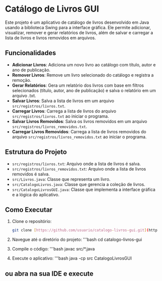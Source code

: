 # Catálogo de Livros GUI

Este projeto é um aplicativo de catálogo de livros desenvolvido em Java usando a biblioteca Swing para a interface gráfica. Ele permite adicionar, visualizar, remover e gerar relatórios de livros, além de salvar e carregar a lista de livros e livros removidos em arquivos.

## Funcionalidades

- **Adicionar Livros**: Adiciona um novo livro ao catálogo com título, autor e ano de publicação.
- **Remover Livros**: Remove um livro selecionado do catálogo e registra a remoção.
- **Gerar Relatórios**: Gera um relatório dos livros com base em filtros selecionados (título, autor, ano de publicação) e salva o relatório em um arquivo .txt.
- **Salvar Livros**: Salva a lista de livros em um arquivo `src/registros/livros.txt`.
- **Carregar Livros**: Carrega a lista de livros do arquivo `src/registros/livros.txt` ao iniciar o programa.
- **Salvar Livros Removidos**: Salva os livros removidos em um arquivo `src/registros/livros_removidos.txt`.
- **Carregar Livros Removidos**: Carrega a lista de livros removidos do arquivo `src/registros/livros_removidos.txt` ao iniciar o programa.

## Estrutura do Projeto


- `src/registros/livros.txt`: Arquivo onde a lista de livros é salva.
- `src/registros/livros_removidos.txt`: Arquivo onde a lista de livros removidos é salva.
- `src/Livros.java`: Classe que representa um livro.
- `src/CatalogoLivros.java`: Classe que gerencia a coleção de livros.
- `src/CatalogoLivrosGUI.java`: Classe que implementa a interface gráfica e a lógica do aplicativo.

## Como Executar

1. Clone o repositório:
   ```bash
   git clone [https://github.com/usuario/catalogo-livros-gui.git](https://github.com/jhonnylucius/Collection-Framework-API---DIO---Santander-BootCamp-2024.git](https://github.com/jhonnylucius/Collection-Framework-API---DIO---Santander-BootCamp-2024.git)
   
2. Navegue até o diretório do projeto:
   '''bash
   cd catalogo-livros-gui
   
4. Compile o código:
   '''bash
javac src/*.java

6. Execute o aplicativo:
   '''bash
   java -cp src CatalogoLivrosGUI
   
## ou abra na sua IDE e execute 
